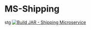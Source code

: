 # MS-Shipping
stg
[![Build JAR - Shipping Microservice](https://github.com/Obligatorio-Devops-Danya-Hernan/MS-Shipping/actions/workflows/maven.yml/badge.svg?branch=master)](https://github.com/Obligatorio-Devops-Danya-Hernan/MS-Shipping/actions/workflows/maven.yml)
